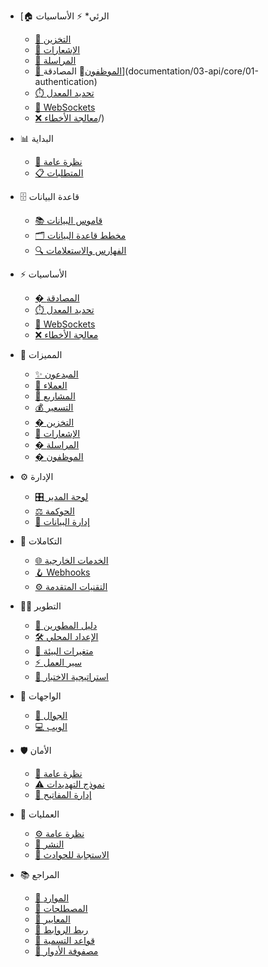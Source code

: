 * [🏠 الرئي* ⚡ الأساسيات
   * [💾 التخزين](documentation/03-api/features/05-storage)
  * [🔔 الإشعارات](documentation/03-api/features/06-notifications)
  * [💬 المراسلة](documentation/03-api/features/07-messaging)
  * [👷 الموظفون](documentation/03-api/features/08-salaried-employees)🔐 المصادقة](documentation/03-api/core/01-authentication)
  * [⏱️ تحديد المعدل](documentation/03-api/core/02-rate-limiting)
  * [🔌 WebSockets](documentation/03-api/core/03-websockets)
  * [❌ معالجة الأخطاء](documentation/03-api/core/04-error-handling)/)

* 📊 البداية
  * [📖 نظرة عامة](documentation/00-overview/00-introduction)
  * [📋 المتطلبات](documentation/01-requirements/00-requirements-v2.0)

* 🗄️ قاعدة البيانات
  * [📚 قاموس البيانات](documentation/02-database/00-data-dictionary)
  * [🗂️ مخطط قاعدة البيانات](documentation/02-database/01-database-schema)
  * [🔍 الفهارس والاستعلامات](documentation/02-database/02-indexes-and-queries)

* ⚡ الأساسيات
  * [� المصادقة](documentation/03-api/core/01-authentication)
  * [⏱️ تحديد المعدل](documentation/03-api/core/02-rate-limiting)
  * [🔌 WebSockets](documentation/03-api/core/03-websockets)
  * [❌ معالجة الأخطاء](documentation/03-api/core/04-error-handling)

* 🎯 المميزات
  * [✨ المبدعون](documentation/03-api/features/01-creators)
  * [👤 العملاء](documentation/03-api/features/02-clients)
  * [📁 المشاريع](documentation/03-api/features/03-projects)
  * [💰 التسعير](documentation/03-api/features/04-pricing)
  * [� التخزين](documentation/03-api/features/05-storage)
  * [🔔 الإشعارات](documentation/03-api/features/06-notifications)
  * [� المراسلة](documentation/03-api/features/07-messaging)
  * [� الموظفون](documentation/03-api/features/08-salaried-employees)

* ⚙️ الإدارة
  * [🎛️ لوحة المدير](documentation/03-api/admin/01-admin-panel)
  * [⚖️ الحوكمة](documentation/03-api/admin/02-governance)
  * [🌱 إدارة البيانات](documentation/03-api/admin/03-seeds-management)

* 🔗 التكاملات
  * [🌐 الخدمات الخارجية](documentation/03-api/integrations/01-external-services)
  * [🪝 Webhooks](documentation/03-api/integrations/02-webhooks)
  * [⚙️ التقنيات المتقدمة](documentation/03-api/integrations/03-advanced-technical)

* 👨‍💻 التطوير
  * [🚀 دليل المطورين](documentation/04-development/00-getting-started)
  * [🛠️ الإعداد المحلي](documentation/04-development/01-local-setup)
  * [🔧 متغيرات البيئة](documentation/04-development/02-environment-variables)
  * [⚡ سير العمل](documentation/04-development/03-development-workflow)
  * [🧪 استراتيجية الاختبار](documentation/04-development/04-testing-strategy)

* 📱 الواجهات
  * [📲 الجوال](documentation/05-mobile/00-mobile-overview)
  * [💻 الويب](documentation/06-frontend/00-frontend-overview)

* 🛡️ الأمان
  * [🔐 نظرة عامة](documentation/07-security/00-security-overview)
  * [⚠️ نموذج التهديدات](documentation/07-security/01-threat-model)
  * [🔑 إدارة المفاتيح](documentation/07-security/02-key-management)

* 🚀 العمليات
  * [⚙️ نظرة عامة](documentation/08-operations/00-operations-overview)
  * [🚢 النشر](documentation/08-operations/01-deployment)
  * [🚨 الاستجابة للحوادث](documentation/08-operations/02-incident-response)

* 📚 المراجع
  * [🔧 الموارد](documentation/99-reference/00-resources)
  * [📖 المصطلحات](documentation/99-reference/01-glossary)
  * [📏 المعايير](documentation/99-reference/02-enums-standard)
  * [🔗 ربط الروابط](documentation/99-reference/03-link-alias-mapping)
  * [📝 قواعد التسمية](documentation/99-reference/04-naming-conventions)
  * [👥 مصفوفة الأدوار](documentation/99-reference/05-roles-matrix)
